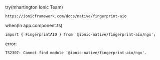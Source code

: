 try(mhartington Ionic Team) 

``` 
https://ionicframework.com/docs/native/fingerprint-aio
```

when(In app.component.ts)

```angular2
import { FingerprintAIO } from '@ionic-native/fingerprint-aio/ngx';
```
error: 
```
TS2307: Cannot find module '@ionic-native/fingerprint-aio/ngx'.
```
